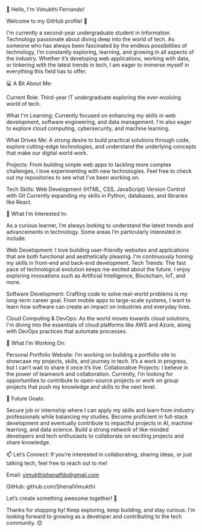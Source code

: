 👋 Hello, I'm Vimukthi Fernando!

Welcome to my GitHub profile! 🌱

I'm currently a second-year undergraduate student in Information Technology passionate about diving deep into the world of tech. As someone who has always been fascinated by the endless possibilities of technology, I’m constantly exploring, learning, and growing in all aspects of the industry. Whether it’s developing web applications, working with data, or tinkering with the latest trends in tech, I am eager to immerse myself in everything this field has to offer.

💻 A Bit About Me:

Current Role: Third-year IT undergraduate exploring the ever-evolving world of tech.

What I'm Learning: Currently focused on enhancing my skills in web development, software engineering, and data management. I'm also eager to explore cloud computing, cybersecurity, and machine learning.

What Drives Me: A strong desire to build practical solutions through code, explore cutting-edge technologies, and understand the underlying concepts that make our digital world work.

Projects: From building simple web apps to tackling more complex challenges, I love experimenting with new technologies. Feel free to check out my repositories to see what I’ve been working on.

Tech Skills:
Web Development (HTML, CSS, JavaScript)
Version Control with Git
Currently expanding my skills in Python, databases, and libraries like React.

🔭 What I’m Interested In:

As a curious learner, I’m always looking to understand the latest trends and advancements in technology. Some areas I’m particularly interested in include:

Web Development: I love building user-friendly websites and applications that are both functional and aesthetically pleasing. I'm continuously honing my skills in front-end and back-end development.
Tech Trends: The fast pace of technological evolution keeps me excited about the future. I enjoy exploring innovations such as Artificial Intelligence, Blockchain, IoT, and more.

Software Development: Crafting code to solve real-world problems is my long-term career goal. From mobile apps to large-scale systems, I want to learn how software can create an impact on industries and everyday lives.

Cloud Computing & DevOps: As the world moves towards cloud solutions, I'm diving into the essentials of cloud platforms like AWS and Azure, along with DevOps practices that automate processes.

🚀 What I’m Working On:

Personal Portfolio Website: I’m working on building a portfolio site to showcase my projects, skills, and journey in tech. It’s a work in progress, but I can’t wait to share it once it’s live.
Collaborative Projects: I believe in the power of teamwork and collaboration. Currently, I’m looking for opportunities to contribute to open-source projects or work on group projects that push my knowledge and skills to the next level.

🌟 Future Goals:

Secure job or internship where I can apply my skills and learn from industry professionals while balancing my studies.
Become proficient in full-stack development and eventually contribute to impactful projects in AI, machine learning, and data science.
Build a strong network of like-minded developers and tech enthusiasts to collaborate on exciting projects and share knowledge.

📫 Let’s Connect:
If you’re interested in collaborating, sharing ideas, or just talking tech, feel free to reach out to me!

Email: vimukthishenalfdo@gmail.com

GitHub: github.com/ShenalVimukthi

Let’s create something awesome together! 🚀

Thanks for stopping by! Keep exploring, keep building, and stay curious. I’m looking forward to growing as a developer and contributing to the tech community. 😊

